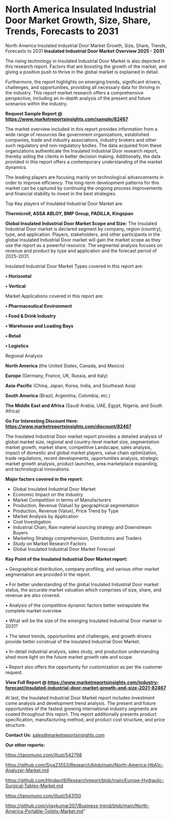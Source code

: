 # North America Insulated Industrial Door Market Growth, Size, Share, Trends, Forecasts to 2031
North America Insulated Industrial Door Market Growth, Size, Share, Trends, Forecasts to 2031
<Strong> Insulated Industrial Door Market Overview 2025 - 2031</strong>

The rising technology in Insulated Industrial Door Market is also depicted in this research report. Factors that are boosting the growth of the market, and giving a positive push to thrive in the global market is explained in detail.

Furthermore, the report highlights on emerging trends, significant drivers, challenges, and opportunities, providing all necessary data for thriving in the industry. This report market research offers a comprehensive perspective, including an in-depth analysis of the present and future scenarios within the industry.

<strong>Request Sample Report @ <a href=https://www.marketreportsinsights.com/sample/82467>https://www.marketreportsinsights.com/sample/82467</a></strong>

The market overview included in this report provides information from a wide range of resources like government organizations, established companies, trade and industry associations, industry brokers and other such regulatory and non-regulatory bodies. The data acquired from these organizations authenticate the Insulated Industrial Door research report, thereby aiding the clients in better decision making. Additionally, the data provided in this report offers a contemporary understanding of the market dynamics.

The leading players are focusing mainly on technological advancements in order to improve efficiency. The long-term development patterns for this market can be captured by continuing the ongoing process improvements and financial stability to invest in the best strategies.

Top Key players of Insulated Industrial Door Market are:

<strong>Thermicroll, ASSA ABLOY, BMP Group, PADILLA, Kingspan</strong>

<strong><b>Global Insulated Industrial Door Market Scope and Size:</b></strong>
The Insulated Industrial Door market is declared segment by company, region (country), type, and application. Players, stakeholders, and other participants in the global Insulated Industrial Door market will gain the market scope as they use the report as a powerful resource. The segmental analysis focuses on revenue and product by type and application and the forecast period of 2025-2031.

Insulated Industrial Door Market Types covered in this report are:

<strong>• Horizontal

• Vertical</strong>

Market Applications covered in this report are:

<strong>• Pharmaceutical Environment

• Food & Drink Industry

• Warehouse and Loading Bays

• Retail

• Logistics</strong> 

Regional Analysis

<strong>North America</strong> (the United States, Canada, and Mexico)

<strong>Europe</strong> (Germany, France, UK, Russia, and Italy)

<strong>Asia-Pacific</strong> (China, Japan, Korea, India, and Southeast Asia)

<strong>South America</strong> (Brazil, Argentina, Colombia, etc.)

<strong>The Middle East and Africa</strong> (Saudi Arabia, UAE, Egypt, Nigeria, and South Africa)

<strong>Go For Interesting Discount Here: <a href=https://www.marketreportsinsights.com/discount/82467>https://www.marketreportsinsights.com/discount/82467</a></strong>

The Insulated Industrial Door market report provides a detailed analysis of global market size, regional and country-level market size, segmentation market growth, market share, competitive Landscape, sales analysis, impact of domestic and global market players, value chain optimization, trade regulations, recent developments, opportunities analysis, strategic market growth analysis, product launches, area marketplace expanding, and technological innovations.

<strong><b>Major factors covered in the report:</b></strong>
<ul>
  <li>Global Insulated Industrial Door Market </li>
  <li>Economic Impact on the Industry</li>
  <li>Market Competition in terms of Manufacturers</li>
  <li>Production, Revenue (Value) by geographical segmentation</li>
  <li>Production, Revenue (Value), Price Trend by Type</li>
  <li>Market Analysis by Application</li>
  <li>Cost Investigation</li>
  <li>Industrial Chain, Raw material sourcing strategy and Downstream Buyers</li>
  <li>Marketing Strategy comprehension, Distributors and Traders</li>
  <li>Study on Market Research Factors</li>
  <li>Global Insulated Industrial Door Market Forecast</li>
</ul>

<strong><b>Key Point of the Insulated Industrial Door Market report:</b></strong>

• Geographical distribution, company profiling, and various other market segmentation are provided in the report.

• For better understanding of the global Insulated Industrial Door market status, the accurate market valuation which comprises of size, share, and revenue are also covered.

• Analysis of the competitive dynamic factors better extrapolate the complete market overview

• What will be the size of the emerging Insulated Industrial Door market in 2031?

• The latest trends, opportunities and challenges, and growth drivers provide better construal of the Insulated Industrial Door Market.

• In-detail industrial analysis, sales study, and production understanding shed more light on the future market growth rate and scope.

• Report also offers the opportunity for customization as per the customer request.

<strong><b>View Full Report @ <a href=https://www.marketreportsinsights.com/industry-forecast/insulated-industrial-door-market-growth-and-size-2021-82467>https://www.marketreportsinsights.com/industry-forecast/insulated-industrial-door-market-growth-and-size-2021-82467</a></b></strong>


At last, the Insulated Industrial Door Market report includes investment come analysis and development trend analysis. The present and future opportunities of the fastest growing international industry segments are coated throughout this report. This report additionally presents product specification, manufacturing method, and product cost structure, and price structure.

<strong>Contact Us:</strong>
sales@marketreportsinsights.com

<strong>Our other reports:</strong>

<a href=https://tanomuno.com/illust/542798>https://tanomuno.com/illust/542798</a>

<a href=https://github.com/Siya23553/Research/blob/main/North-America-HbA1c-Analyzer-Market.md>https://github.com/Siya23553/Research/blob/main/North-America-HbA1c-Analyzer-Market.md</a>

<a href=https://github.com/Hindavii9/Researchreport/blob/main/Europe-Hydraulic-Surgical-Tables-Market.md>https://github.com/Hindavii9/Researchreport/blob/main/Europe-Hydraulic-Surgical-Tables-Market.md</a>

<a href=https://tanomuno.com/illust/543150>https://tanomuno.com/illust/543150</a>

<a href=https://github.com/vijaykumar207/Business-trend/blob/main/North-America-Portable-Toilets-Market.md>https://github.com/vijaykumar207/Business-trend/blob/main/North-America-Portable-Toilets-Market.md</a>"
